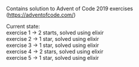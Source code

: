 Contains solution to Advent of Code 2019 exercises (https://adventofcode.com/)<br/>

Current state:<br/>
exercise 1 -> 2 starts, solved using elixir<br/>
exercise 2 -> 1 star, solved using elixir<br/>
exercise 3 -> 1 star, solved using elixir<br/>
exercise 4 -> 2 stars, solved using elixir<br/>
exercise 5 -> 1 star, solved using elixir<br/>
